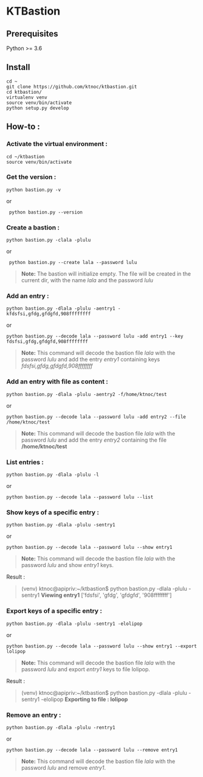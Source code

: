 # KTBastion

## Prerequisites

Python >= 3.6

## Install

    cd ~
    git clone https://github.com/ktnoc/ktbastion.git
    cd ktbastion/
    virtualenv venv
    source venv/bin/activate
    python setup.py develop

## How-to : 

### Activate the virtual environment : 

    cd ~/ktbastion
    source venv/bin/activate

### Get the version :

    python bastion.py -v
or

     python bastion.py --version


### Create a bastion : 

    python bastion.py -clala -plulu
or

     python bastion.py --create lala --password lulu

> **Note:** The bastion will initialize empty.
>  The file will be created in the current dir, with the name *lala* and the password *lulu*


### Add an entry : 

    python bastion.py -dlala -plulu -aentry1 -kfdsfsi,gfdg,gfdgfd,908ffffffff

or 

    python bastion.py --decode lala --password lulu -add entry1 --key fdsfsi,gfdg,gfdgfd,908ffffffff

> **Note:** This command will decode the bastion file *lala* with the password *lulu* and add the entry *entry1* containing keys *fdsfsi,gfdg,gfdgfd,908ffffffff*

### Add an entry with file as content :

    python bastion.py -dlala -plulu -aentry2 -f/home/ktnoc/test

or

    python bastion.py --decode lala --password lulu -add entry2 --file /home/ktnoc/test

> **Note:** This command will decode the bastion file *lala* with the password *lulu* and add the entry *entry2* containing the file **/home/ktnoc/test**


### List entries : 

    python bastion.py -dlala -plulu -l

or 

    python bastion.py --decode lala --password lulu --list

### Show keys of a specific entry : 

    python bastion.py -dlala -plulu -sentry1

or 

    python bastion.py --decode lala --password lulu --show entry1

> **Note:** This command will decode the bastion file *lala* with the password *lulu* and show *entry1* keys.

Result : 

> (venv) ktnoc@apipriv:~/ktbastion$ python bastion.py -dlala -plulu -sentry1
> **Viewing entry1**
>  ['fdsfsi', 'gfdg', 'gfdgfd', '908ffffffff']

### Export keys of a specific entry :

    python bastion.py -dlala -plulu -sentry1 -elolipop

or

    python bastion.py --decode lala --password lulu --show entry1 --export lolipop

> **Note:** This command will decode the bastion file *lala* with the password *lulu* and export *entry1* keys to file lolipop.

Result :

> (venv) ktnoc@apipriv:~/ktbastion$ python bastion.py -dlala -plulu -sentry1 -elolipop
> **Exporting to file : lolipop**


### Remove an entry : 

    python bastion.py -dlala -plulu -rentry1

or 

    python bastion.py --decode lala --password lulu --remove entry1

> **Note:** This command will decode the bastion file *lala* with the password *lulu* and remove *entry1*.

